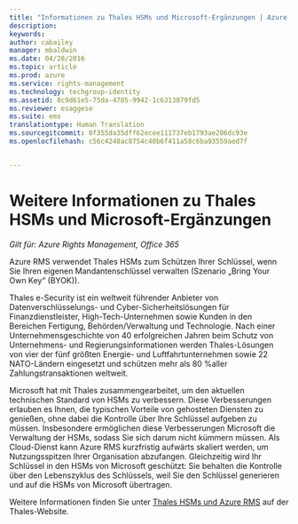 ```yaml
---
title: "Informationen zu Thales HSMs und Microsoft-Ergänzungen | Azure RMS"
description: 
keywords: 
author: cabailey
manager: mbaldwin
ms.date: 04/28/2016
ms.topic: article
ms.prod: azure
ms.service: rights-management
ms.technology: techgroup-identity
ms.assetid: 8c9d61e5-75da-4785-9942-1c6313879fd5
ms.reviewer: esaggese
ms.suite: ems
translationtype: Human Translation
ms.sourcegitcommit: 0f355da35dff62ecee111737eb1793ae286dc93e
ms.openlocfilehash: c56c4248ac8754c48b6f411a58c6ba93559aed7f


---
```


# Weitere Informationen zu Thales HSMs und Microsoft-Ergänzungen

*Gilt für: Azure Rights Management, Office 365*

Azure RMS verwendet Thales HSMs zum Schützen Ihrer Schlüssel, wenn Sie Ihren eigenen Mandantenschlüssel verwalten (Szenario „Bring Your Own Key“ (BYOK)).

Thales e-Security ist ein weltweit führender Anbieter von Datenverschlüsselungs- und Cyber-Sicherheitslösungen für Finanzdienstleister, High-Tech-Unternehmen sowie Kunden in den Bereichen Fertigung, Behörden/Verwaltung und Technologie. Nach einer Unternehmensgeschichte von 40 erfolgreichen Jahren beim Schutz von Unternehmens- und Regierungsinformationen werden Thales-Lösungen von vier der fünf größten Energie- und Luftfahrtunternehmen sowie 22 NATO-Ländern eingesetzt und schützen mehr als 80 %aller Zahlungstransaktionen weltweit.

Microsoft hat mit Thales zusammengearbeitet, um den aktuellen technischen Standard von HSMs zu verbessern. Diese Verbesserungen erlauben es Ihnen, die typischen Vorteile von gehosteten Diensten zu genießen, ohne dabei die Kontrolle über Ihre Schlüssel aufgeben zu müssen. Insbesondere ermöglichen diese Verbesserungen Microsoft die Verwaltung der HSMs, sodass Sie sich darum nicht kümmern müssen. Als Cloud-Dienst kann Azure RMS kurzfristig aufwärts skaliert werden, um Nutzungsspitzen Ihrer Organisation abzufangen. Gleichzeitig wird Ihr Schlüssel in den HSMs von Microsoft geschützt: Sie behalten die Kontrolle über den Lebenszyklus des Schlüssels, weil Sie den Schlüssel generieren und auf die HSMs von Microsoft übertragen.

Weitere Informationen finden Sie unter [Thales HSMs und Azure RMS](http://www.thales-esecurity.com/msrms/cloud) auf der Thales-Website.




<!--HONumber=Jun16_HO4-->


